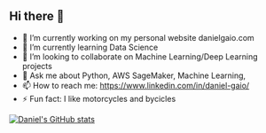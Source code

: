## Hi there 👋

- 🔭 I’m currently working on my personal website danielgaio.com
- 🌱 I’m currently learning Data Science
- 👯 I’m looking to collaborate on Machine Learning/Deep Learning projects
- 💬 Ask me about Python, AWS SageMaker, Machine Learning, 
- 📫 How to reach me: https://www.linkedin.com/in/daniel-gaio/
- ⚡ Fun fact: I like motorcycles and bycicles

[![Daniel's GitHub stats](https://github-readme-stats.vercel.app/api?username=danielgaio&show_icons=true)](https://github.com/anuraghazra/github-readme-stats)
